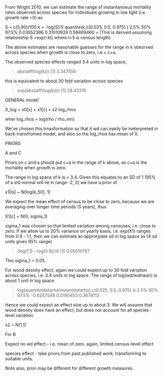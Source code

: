 

From Wright 2010, we can estimate the range of instantanoeus mortality rates observed across species for individuals growing in low light (i.e. growth rate ~0) as

S = c(5,90)/100
k = -log(S)/5
 quantile(k,c(0.025, 0.5, 0.975) )
      2.5%        50%      97.5%
0.03552396 0.31010928 0.58469460  =
(This is derived assuming relationship S =exp(-kt) where t=5 is census length)

The above estimates are reasonable guesses for the range in k obesrved across species when growth is close to zero, i.e.= c+a.

The observed species effects ranged 3.4 units in log space,

> abs(diff(log(k)))
[1] 3.347556

this is equivalent to about 30 fold variation across species

> exp(abs(diff(log(k))))
[1] 28.43316


GENERAL model

X_log = x0[s] + x1[c] + x2 log_rhos

wher log_rhos = log(rho / rho_mn)

We've chosen this trnasformation so that it wd can easily be ineterpreted in back-transfromed model, and also so the log_rhos has mean of 0.


PRIORS

A and C

Priors on c and a should put c+a in the range of k above, as c+a is the mortality when growth is zero.

The range in log space of k is = 3.4. Given this equates to an SD of 1 (95% of a std normal will lie in range -2, 2) we have  a prior of

x10s] ~ N(log(k_50), 1)

We expect the mean effect of census to be close to zero, because we are averaging over longer time periods (5 years), thus

X1[c] ~ N(0, sigma_1)

sigma_1 was chosen so that limited variation among censuses, i.e. close to zero. If we allow us to 20% variance on yearly basis, i.e. exp(X1) ranges from 0.9 - 1.1, then we can estimate an approrpiate sd in log space as (4 sd units gives 95% range)

> (log(1.1) - log(0.9))/4
[1] 0.05016767

This sigma_1 = 0.05.

For wood desnity effect, again we could expect up to 30 fold variation across species, i.e. 3.4 units in log space.
The range of log(wd/wdmean) is  about 1 unit in log space

> log(quantile(data$rho/mean(data$rho),c(0.025, 0.5, 0.975) ))
      2.5%        50%      97.5%
-0.6247548  0.0190453  0.3678112

Hence we could expect an effect size up to about 3.
We will assume that wood desnity does have an effect, but does not account for all species-level variation.

x2 ~ N(1,1)


For B

Expect no wd effect - i.e. mean of zero.
again, limited census-level effect

species effect - take priors from past published work, transfomring to suitable units.

Note also, prior may be different for different growth measures.






